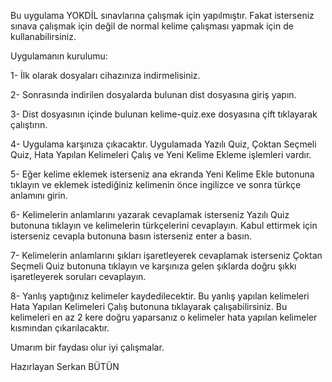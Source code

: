 Bu uygulama YOKDİL sınavlarına çalışmak için yapılmıştır.
Fakat isterseniz sınava çalışmak için değil de normal kelime çalışması yapmak için de kullanabilirsiniz.

Uygulamanın kurulumu:

1- İlk olarak dosyaları cihazınıza indirmelisiniz.

2- Sonrasında indirilen dosyalarda bulunan dist dosyasına giriş yapın.

3- Dist dosyasının içinde bulunan kelime-quiz.exe dosyasına çift tıklayarak çalıştırın.

4- Uygulama karşınıza çıkacaktır. Uygulamada Yazılı Quiz, Çoktan Seçmeli Quiz, Hata Yapılan Kelimeleri Çalış ve Yeni Kelime Ekleme işlemleri vardır.

5- Eğer kelime eklemek isterseniz ana ekranda Yeni Kelime Ekle butonuna tıklayın ve eklemek istediğiniz kelimenin önce ingilizce ve sonra türkçe anlamını girin.

6- Kelimelerin anlamlarını yazarak cevaplamak isterseniz Yazılı Quiz butonuna tıklayın ve kelimelerin türkçelerini cevaplayın. Kabul ettirmek için isterseniz cevapla butonuna basın isterseniz enter a basın.

7- Kelimelerin anlamlarını şıkları işaretleyerek cevaplamak isterseniz Çoktan Seçmeli Quiz butonuna tıklayın ve karşınıza gelen şıklarda doğru şıkkı işaretleyerek soruları cevaplayın.

8- Yanlış yaptığınız kelimeler kaydedilecektir. Bu yanlış yapılan kelimeleri Hata Yapılan Kelimeleri Çalış butonuna tıklayarak çalışabilirsiniz. Bu kelimeleri en az 2 kere doğru yaparsanız o kelimeler hata yapılan kelimeler kısmından çıkarılacaktır.

Umarım bir faydası olur iyi çalışmalar.

Hazırlayan
Serkan BÜTÜN
